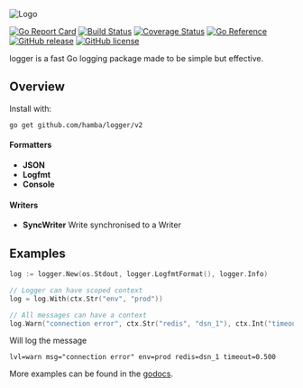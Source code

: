 ![Logo](http://svg.wiersma.co.za/hamba/project?title=logger&tag=fast%20Go%20logger)

[![Go Report Card](https://goreportcard.com/badge/github.com/hamba/logger)](https://goreportcard.com/report/github.com/hamba/logger)
[![Build Status](https://github.com/hamba/logger/actions/workflows/test.yml/badge.svg)](https://github.com/hamba/logger/actions)
[![Coverage Status](https://coveralls.io/repos/github/hamba/logger/badge.svg?branch=master)](https://coveralls.io/github/hamba/logger?branch=master)
[![Go Reference](https://pkg.go.dev/badge/github.com/hamba/logger/v2.svg)](https://pkg.go.dev/github.com/hamba/logger/v2)
[![GitHub release](https://img.shields.io/github/release/hamba/logger.svg)](https://github.com/hamba/logger/releases)
[![GitHub license](https://img.shields.io/badge/license-MIT-blue.svg)](https://raw.githubusercontent.com/hamba/logger/master/LICENSE)

logger is a fast Go logging package made to be simple but effective.

## Overview

Install with:

```shell
go get github.com/hamba/logger/v2
```

#### Formatters

* **JSON**
* **Logfmt**
* **Console**

#### Writers

* **SyncWriter** Write synchronised to a Writer

## Examples

```go
log := logger.New(os.Stdout, logger.LogfmtFormat(), logger.Info)

// Logger can have scoped context
log = log.With(ctx.Str("env", "prod"))

// All messages can have a context
log.Warn("connection error", ctx.Str("redis", "dsn_1"), ctx.Int("timeout", conn.Timeout()))
```

Will log the message

```
lvl=warn msg="connection error" env=prod redis=dsn_1 timeout=0.500
```

More examples can be found in the [godocs](https://godoc.org/github.com/hamba/logger).

